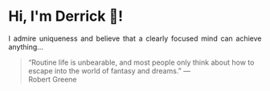 # Hi, I'm Derrick 👋!
<p align="justify">I admire uniqueness and believe that a clearly focused mind can achieve anything...</p> 
<!-- #quote-start -->
<blockquote>&ldquo;Routine life is unbearable, and most people only think about how to escape into the world of fantasy and dreams.&rdquo; &mdash; <footer>Robert Greene</footer></blockquote>
<!-- #quote-end -->

